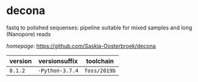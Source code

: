 # decona

fastq to polished sequenses: pipeline suitable for mixed samples and long (Nanopore) reads

*homepage*: <https://github.com/Saskia-Oosterbroek/decona>

version | versionsuffix | toolchain
--------|---------------|----------
``0.1.2`` | ``-Python-3.7.4`` | ``foss/2019b``
